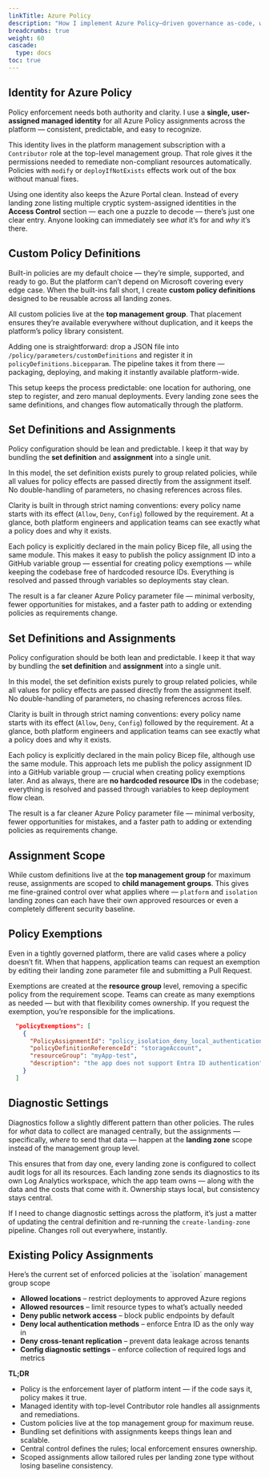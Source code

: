 ```yaml
---
linkTitle: Azure Policy
description: "How I implement Azure Policy–driven governance as-code, with Bicep"
breadcrumbs: true
weight: 60
cascade:
  type: docs
toc: true
---
```


## Identity for Azure Policy

Policy enforcement needs both authority and clarity. I use a **single, user-assigned managed identity** for all Azure Policy assignments across the platform — consistent, predictable, and easy to recognize.

This identity lives in the platform management subscription with a `Contributor` role at the top-level management group. That role gives it the permissions needed to remediate non-compliant resources automatically. Policies with `modify` or `deployIfNotExists` effects work out of the box without manual fixes.

Using one identity also keeps the Azure Portal clean. Instead of every landing zone listing multiple cryptic system-assigned identities in the **Access Control** section — each one a puzzle to decode — there’s just one clear entry. Anyone looking can immediately see *what* it’s for and *why* it’s there.


## Custom Policy Definitions

Built-in policies are my default choice — they’re simple, supported, and ready to go. But the platform can’t depend on Microsoft covering every edge case. When the built-ins fall short, I create **custom policy definitions** designed to be reusable across all landing zones.

All custom policies live at the **top management group**. That placement ensures they’re available everywhere without duplication, and it keeps the platform’s policy library consistent.

Adding one is straightforward: drop a JSON file into `/policy/parameters/customDefinitions` and register it in `policyDefinitions.bicepparam`. The pipeline takes it from there — packaging, deploying, and making it instantly available platform-wide.

This setup keeps the process predictable: one location for authoring, one step to register, and zero manual deployments. Every landing zone sees the same definitions, and changes flow automatically through the platform.


## Set Definitions and Assignments

Policy configuration should be lean and predictable. I keep it that way by bundling the **set definition** and **assignment** into a single unit.

In this model, the set definition exists purely to group related policies, while all values for policy effects are passed directly from the assignment itself. No double-handling of parameters, no chasing references across files.

Clarity is built in through strict naming conventions: every policy name starts with its effect (`Allow`, `Deny`, `Config`) followed by the requirement. At a glance, both platform engineers and application teams can see exactly what a policy does and why it exists.

Each policy is explicitly declared in the main policy Bicep file, all using the same module. This makes it easy to publish the policy assignment ID into a GitHub variable group — essential for creating policy exemptions — while keeping the codebase free of hardcoded resource IDs. Everything is resolved and passed through variables so deployments stay clean.

The result is a far cleaner Azure Policy parameter file — minimal verbosity, fewer opportunities for mistakes, and a faster path to adding or extending policies as requirements change.


## Set Definitions and Assignments

Policy configuration should be both lean and predictable. I keep it that way by bundling the **set definition** and **assignment** into a single unit.

In this model, the set definition exists purely to group related policies, while all values for policy effects are passed directly from the assignment itself. No double-handling of parameters, no chasing references across files.

Clarity is built in through strict naming conventions: every policy name starts with its effect (`Allow`, `Deny`, `Config`) followed by the requirement. At a glance, both platform engineers and application teams can see exactly what a policy does and why it exists.

Each policy is explicitly declared in the main policy Bicep file, although use the same module. This approach lets me publish the policy assignment ID into a GitHub variable group — crucial when creating policy exemptions later. And as always, there are **no hardcoded resource IDs** in the codebase; everything is resolved and passed through variables to keep deployment flow clean.

The result is a far cleaner Azure Policy parameter file — minimal verbosity, fewer opportunities for mistakes, and a faster path to adding or extending policies as requirements change.

## Assignment Scope

While custom definitions live at the **top management group** for maximum reuse, assignments are scoped to **child management groups**. This gives me fine-grained control over what applies where — `platform` and `isolation` landing zones can each have their own approved resources or even a completely different security baseline.

## Policy Exemptions

Even in a tightly governed platform, there are valid cases where a policy doesn’t fit. When that happens, application teams can request an exemption by editing their landing zone parameter file and submitting a Pull Request.

Exemptions are created at the **resource group** level, removing a specific policy from the requirement scope. Teams can create as many exemptions as needed — but with that flexibility comes ownership. If you request the exemption, you’re responsible for the implications.

```json
  "policyExemptions": [
    {
      "PolicyAssignmentId": "policy_isolation_deny_local_authentication_id",
      "policyDefinitionReferenceId": "storageAccount",
      "resourceGroup": "myApp-test",
      "description": "the app does not support Entra ID authentication"
    }
  ]

```

## Diagnostic Settings

Diagnostics follow a slightly different pattern than other policies. The rules for *what* data to collect are managed centrally, but the assignments — specifically, *where* to send that data — happen at the **landing zone** scope instead of the management group level.

This ensures that from day one, every landing zone is configured to collect audit logs for all its resources. Each landing zone sends its diagnostics to its own Log Analytics workspace, which the app team owns — along with the data and the costs that come with it. Ownership stays local, but consistency stays central.

If I need to change diagnostic settings across the platform, it’s just a matter of updating the central definition and re-running the `create-landing-zone` pipeline. Changes roll out everywhere, instantly.

## Existing Policy Assignments

Here’s the current set of enforced policies at the ´isolation´ management group scope

- **Allowed locations** – restrict deployments to approved Azure regions  
- **Allowed resources** – limit resource types to what’s actually needed  
- **Deny public network access** – block public endpoints by default  
- **Deny local authentication methods** – enforce Entra ID as the only way in  
- **Deny cross-tenant replication** – prevent data leakage across tenants  
- **Config diagnostic settings** – enforce collection of required logs and metrics

**TL;DR**  

- Policy is the enforcement layer of platform intent — if the code says it, policy makes it true.  
- Managed identity with top-level Contributor role handles all assignments and remediations.  
- Custom policies live at the top management group for maximum reuse.  
- Bundling set definitions with assignments keeps things lean and scalable.  
- Central control defines the rules; local enforcement ensures ownership.  
- Scoped assignments allow tailored rules per landing zone type without losing baseline consistency.